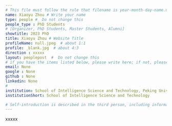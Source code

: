 ```yaml
---
# This file must follow the rule that filename is year-month-day-name.md .
name: Xiaoyu Zhou # Write your name
type: people #  Do not change this
people_type : PhD Students
# [Organizer, PhD Students, Master Students, Alumni]
showtitle: 2023 PhD
title: Xiaoyu Zhou # Website Title
profileName: null.jpeg  # about 1:1
profile: _blank.jpg  # about 4:3
direction : xxxxx
layout: peoplepost  #  Do not change this
# if you have the items listed below, please write here; if not, please write None.
email: None
google : None
github : None
linkedin: None
# 
institution: School of Intelligence Science and Technology, Peking University
institutionShort: School of Intelligence Science and Technology

# Self-introduction is described in the third person, including information such as educational experience
---
```


xxxxx

